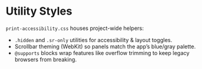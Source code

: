 # Utility Styles

`print-accessibility.css` houses project-wide helpers:
- `.hidden` and `.sr-only` utilities for accessibility & layout toggles.
- Scrollbar theming (WebKit) so panels match the app’s blue/gray palette.
- `@supports` blocks wrap features like overflow trimming to keep legacy browsers from breaking.
